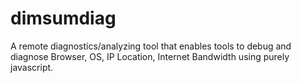 # dimsumdiag
A remote diagnostics/analyzing tool that enables tools to debug and diagnose Browser, OS, IP Location, Internet Bandwidth using purely javascript.
